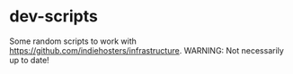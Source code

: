 dev-scripts
===========

Some random scripts to work with https://github.com/indiehosters/infrastructure. WARNING: Not necessarily up to date!
